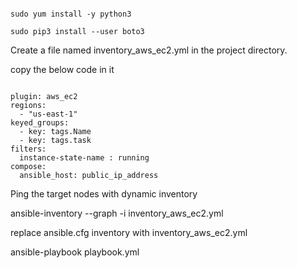 ~~~

sudo yum install -y python3

sudo pip3 install --user boto3

~~~


Create a file named inventory_aws_ec2.yml in the project directory.

copy the below code in it 

~~~

plugin: aws_ec2
regions:
  - "us-east-1"
keyed_groups:
  - key: tags.Name
  - key: tags.task
filters:
  instance-state-name : running
compose:
  ansible_host: public_ip_address

~~~
Ping the target nodes with dynamic inventory

ansible-inventory --graph -i inventory_aws_ec2.yml

replace ansible.cfg inventory with inventory_aws_ec2.yml

ansible-playbook playbook.yml
